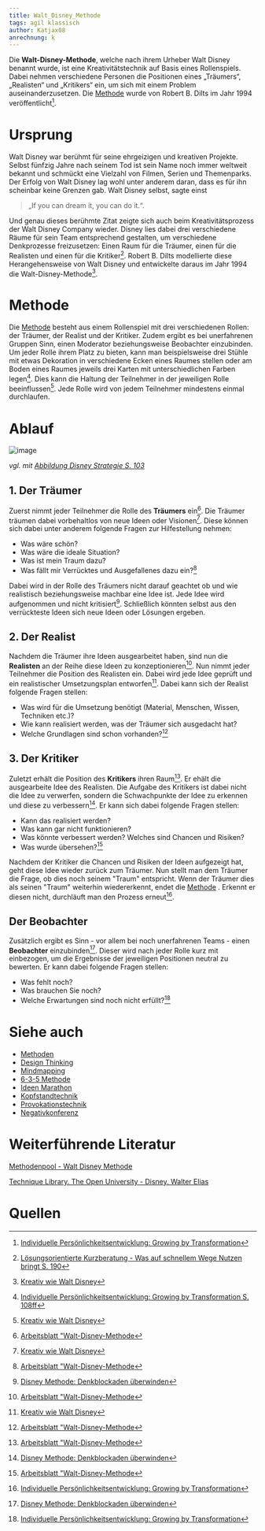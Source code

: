 ```yaml
---
title: Walt_Disney_Methode
tags: agil klassisch
author: Katjax08
anrechnung: k
---
```


Die **Walt-Disney-Methode**, welche nach ihrem Urheber Walt Disney benannt wurde, ist eine Kreativitätstechnik auf Basis eines Rollenspiels. Dabei nehmen verschiedene Personen die Positionen eines „Träumers“, „Realisten“ und „Kritikers“ ein, um sich mit einem Problem auseinanderzusetzen. Die [Methode](Methoden.md) wurde von Robert B. Dilts im Jahr 1994 veröffentlicht[^1]. 

# Ursprung
Walt Disney war berühmt für seine ehrgeizigen und kreativen Projekte. Selbst fünfzig Jahre nach seinem Tod ist sein Name noch immer weltweit bekannt und schmückt eine Vielzahl von Filmen, Serien und Themenparks. 
Der Erfolg von Walt Disney lag wohl unter anderem daran, dass es für ihn scheinbar keine Grenzen gab. Walt Disney selbst, sagte einst 
>„If you can dream it, you can do it.“. 

Und genau dieses berühmte Zitat zeigte sich auch beim Kreativitätsprozess der Walt Disney Company wieder. Disney lies dabei drei verschiedene Räume für sein Team entsprechend gestalten, um verschiedene Denkprozesse freizusetzen: Einen Raum für die Träumer, einen für die Realisten und einen für die Kritiker[^3]. 
Robert B. Dilts modellierte diese Herangehensweise von Walt Disney und entwickelte daraus im Jahr 1994 die Walt-Disney-Methode[^4]. 
# Methode
Die [Methode](Methoden.md)  besteht aus einem Rollenspiel mit drei verschiedenen Rollen: der Träumer, der Realist und der Kritiker. Zudem ergibt es bei unerfahrenen Gruppen Sinn, einen Moderator beziehungsweise Beobachter einzubinden. Um jeder Rolle ihrem Platz zu bieten, kann man beispielsweise drei Stühle mit etwas Dekoration in verschiedene Ecken eines Raumes stellen oder am Boden eines Raumes jeweils drei Karten mit unterschiedlichen Farben legen[^5]. Dies kann die Haltung der Teilnehmer in der jeweiligen Rolle beeinflussen[^4]. 
Jede Rolle wird von jedem Teilnehmer mindestens einmal durchlaufen. 
# Ablauf

![image](https://user-images.githubusercontent.com/92786176/143034599-f9c1ddc9-b3c3-41dd-91fe-142c8182e966.png)

*vgl. mit [Abbildung Disney Strategie S. 103](https://link.springer.com/content/pdf/10.1007%2F978-3-658-09453-9.pdf)*

## 1. Der Träumer
Zuerst nimmt jeder Teilnehmer die Rolle des **Träumers** ein[^6]. Die Träumer träumen dabei vorbehaltlos von neue Ideen oder Visionen[^4]. Diese können sich dabei unter anderem folgende Fragen zur Hilfestellung nehmen: 
- Was wäre schön?
- Was wäre die ideale Situation? 
- Was ist mein Traum dazu? 
- Was fällt mir Verrücktes und Ausgefallenes dazu ein?[^6]

Dabei wird in der Rolle des Träumers nicht darauf geachtet ob und wie realistisch beziehungsweise machbar eine Idee ist. Jede Idee wird aufgenommen und nicht kritisiert[^7]. Schließlich könnten selbst aus den verrückteste Ideen sich neue Ideen oder Lösungen ergeben.

## 2. Der Realist
Nachdem die Träumer ihre Ideen ausgearbeitet haben, sind nun die **Realisten** an der Reihe diese Ideen zu konzeptionieren[^6]. Nun nimmt jeder Teilnehmer die Position des Realisten ein. Dabei wird jede Idee geprüft und ein realistischer Umsetzungsplan entworfen[^4]. Dabei kann sich der Realist folgende Fragen stellen: 
- Was wird für die Umsetzung benötigt (Material, Menschen, Wissen, Techniken etc.)?
- Wie kann realisiert werden, was der Träumer sich ausgedacht hat?
- Welche Grundlagen sind schon vorhanden?[^6]

## 3. Der Kritiker
Zuletzt erhält die Position des **Kritikers** ihren Raum[^6]. Er ehält die ausgearbeite Idee des Realisten. Die Aufgabe des Kritikers ist dabei nicht die Idee zu verwerfen, sondern die Schwachpunkte der Idee zu erkennen und diese zu verbessern[^7]. Er kann sich dabei folgende Fragen stellen:
- Kann das realisiert werden?
- Was kann gar nicht funktionieren?
- Was könnte verbessert werden? Welches sind Chancen und Risiken?
- Was wurde übersehen?[^6]

Nachdem der Kritiker die Chancen und Risiken der Ideen aufgezeigt hat, geht diese Idee wieder zurück zum Träumer. Nun stellt man dem Träumer die Frage, ob dies noch seinem "Traum" entspricht. Wenn der Träumer dies als seinen "Traum" weiterhin wiedererkennt, endet die [Methode](Methoden.md) . Erkennt er diesen nicht, durchläuft man den Prozess erneut[^1].  

## Der Beobachter
Zusätzlich ergibt es Sinn - vor allem bei noch unerfahrenen Teams - einen **Beobachter** einzubinden[^7]. Dieser wird nach jeder Rolle kurz mit einbezogen, um die Ergebnisse der jeweiligen Positionen neutral zu bewerten. Er kann dabei folgende Fragen stellen: 
- Was fehlt noch?
- Was brauchen Sie noch?
- Welche Erwartungen sind noch nicht erfüllt?[^1]

# Siehe auch
- [Methoden](Methoden.md)
- [Design Thinking](Design_Thinking.md)
- [Mindmapping](Mindmapping.md)
- [6-3-5 Methode](6_3_5_Methode.md)
- [Ideen Marathon](Ideen_Marathon.md)
- [Kopfstandtechnik](Kopfstandtechnik.md)
- [Provokationstechnik](Provokationstechnik.md)
- [Negativkonferenz](Negativkonferenz.md)

# Weiterführende Literatur
[Methodenpool - Walt Disney Methode](https://methodenpool.salzburgresearch.at/methode/walt-disney-method/)

[Technique Library. The Open University - Disney, Walter Elias](http://www.nlpuniversitypress.com/html/D30.html)

# Quellen
[^1]: [Individuelle Persönlichkeitsentwicklung: Growing by Transformation](https://link.springer.com/content/pdf/10.1007%2F978-3-658-09453-9.pdf) 
[^2]: [Der Kunde als Innovationspartner S. 156 f](https://books.google.de/books?id=0rZlZ1Z_OCkC&pg=PT150&lpg=PT150&dq=strukturierte+assoziationstechnik+walt+disney&source=bl&ots=FthndGPfjR&sig=ACfU3U2QIBmMTMWdlYRXwaIyCGRIku5FQw&hl=de&sa=X&ved=2ahUKEwjgv_HGlZ30AhUQGewKHYL7AiMQ6AF6BAghEAM#v=onepage&q=strukturierte%20assoziationstechnik%20walt%20disney&f=false)
[^3]: [Lösungsorientierte Kurzberatung - Was auf schnellem Wege Nutzen bringt S. 190](https://link.springer.com/content/pdf/10.1007%2F978-3-658-07752-5.pdf)
[^4]: [Kreativ wie Walt Disney](https://blog.wellke.de/wp-content/uploads/2017/08/Disney-Strategie-blog-Kreativ-wie-Walt-Disney-pdf-dowload-Hans-Peter-Wellke.pdf)
[^5]: [Individuelle Persönlichkeitsentwicklung: Growing by Transformation S. 108ff](https://link.springer.com/content/pdf/10.1007%2F978-3-658-09453-9.pdf)
[^6]: [Arbeitsblatt "Walt-Disney-Methode](https://www.unternehmergeist-macht-schule.de/SharedDocs/Downloads/materialien-schueler/Walt-Disney-Methode.pdf?__blob=publicationFile)
[^7]: [Disney Methode: Denkblockaden überwinden](https://karrierebibel.de/disney-methode/)

